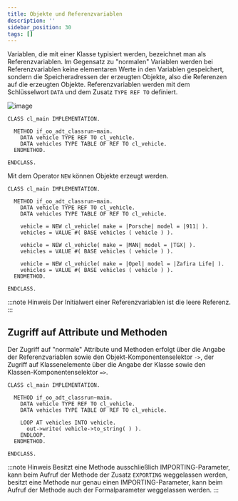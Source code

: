 ```yaml
---
title: Objekte und Referenzvariablen
description: ''
sidebar_position: 30
tags: []
---
```


Variablen, die mit einer Klasse typisiert werden, bezeichnet man als Referenzvariablen. Im Gegensatz zu "normalen" Variablen werden bei Referenzvariablen keine elementaren Werte in den Variablen gespeichert, sondern die Speicheradressen der erzeugten Objekte,
also die Referenzen auf die erzeugten Objekte. Referenzvariablen werden mit dem Schlüsselwort `DATA` und dem Zusatz `TYPE REF TO` definiert.

![image](https://user-images.githubusercontent.com/47243617/210175158-934552f1-1ecb-4ccb-a8ff-272016189eec.png)

```abap
CLASS cl_main IMPLEMENTATION.

  METHOD if_oo_adt_classrun~main.
    DATA vehicle TYPE REF TO cl_vehicle.
    DATA vehicles TYPE TABLE OF REF TO cl_vehicle.
  ENDMETHOD.

ENDCLASS.
```

Mit dem Operator `NEW` können Objekte erzeugt werden.

```abap
CLASS cl_main IMPLEMENTATION.

  METHOD if_oo_adt_classrun~main.
    DATA vehicle TYPE REF TO cl_vehicle.
    DATA vehicles TYPE TABLE OF REF TO cl_vehicle.

    vehicle = NEW cl_vehicle( make = |Porsche| model = |911| ).
    vehicles = VALUE #( BASE vehicles ( vehicle ) ).

    vehicle = NEW cl_vehicle( make = |MAN| model = |TGX| ).
    vehicles = VALUE #( BASE vehicles ( vehicle ) ).

    vehicle = NEW cl_vehicle( make = |Opel| model = |Zafira Life| ).
    vehicles = VALUE #( BASE vehicles ( vehicle ) ).
  ENDMETHOD.

ENDCLASS.
```

:::note Hinweis
Der Initialwert einer Referenzvariablen ist die leere Referenz.
:::

## Zugriff auf Attribute und Methoden
Der Zugriff auf "normale" Attribute und Methoden erfolgt über die Angabe der Referenzvariablen sowie den Objekt-Komponentenselektor `->`, der Zugriff auf Klassenelemente über die Angabe der Klasse sowie den Klassen-Komponentenselektor `=>`.

```abap
CLASS cl_main IMPLEMENTATION.

  METHOD if_oo_adt_classrun~main.
    DATA vehicle TYPE REF TO cl_vehicle.
    DATA vehicles TYPE TABLE OF REF TO cl_vehicle.

    LOOP AT vehicles INTO vehicle.
      out->write( vehicle->to_string( ) ).
    ENDLOOP.
  ENDMETHOD.

ENDCLASS.
```

:::note Hinweis
Besitzt eine Methode ausschließlich IMPORTING-Parameter, kann beim Aufruf der Methode der Zusatz `EXPORTING` weggelassen werden, besitzt eine Methode nur genau einen IMPORTING-Parameter, kann beim Aufruf der Methode auch der Formalparameter weggelassen werden.
:::
